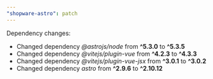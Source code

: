 ```yaml
---
"shopware-astro": patch
---
```


Dependency changes:

- Changed dependency _@astrojs/node_ from **^5.3.0** to **^5.3.5**
- Changed dependency _@vitejs/plugin-vue_ from **^4.2.3** to **^4.3.3**
- Changed dependency _@vitejs/plugin-vue-jsx_ from **^3.0.1** to **^3.0.2**
- Changed dependency _astro_ from **^2.9.6** to **^2.10.12**
